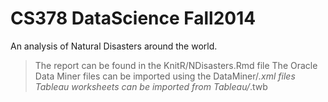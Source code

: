 CS378 DataScience Fall2014
========================
An analysis of Natural Disasters around the world.

>The report can be found in the KnitR/NDisasters.Rmd file
>The Oracle Data Miner files can be imported using the DataMiner/*.xml files
>Tableau worksheets can be imported from Tableau/*.twb
